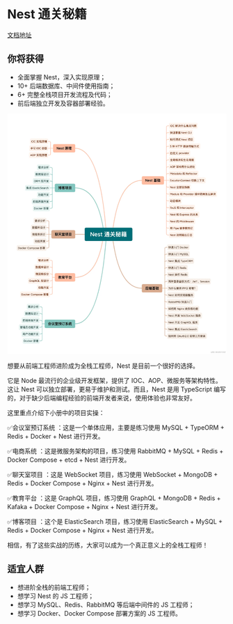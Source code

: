 # Nest 通关秘籍

[文档地址](https://nest-docs.liushuaiyang.com)

## 你将获得
- 全面掌握 Nest，深入实现原理；
- 10+ 后端数据库、中间件使用指南；
- 6+ 完整全栈项目开发流程及代码；
- 前后端独立开发及容器部署经验。

![](./public/目录.png)

想要从前端工程师进阶成为全栈工程师，Nest 是目前一个很好的选择。

它是 Node 最流行的企业级开发框架，提供了 IOC、AOP、微服务等架构特性。这让 Nest 可以独立部署，更易于维护和测试。而且，Nest 是用 TypeScript 编写的，对于缺少后端编程经验的前端开发者来说，使用体验也非常友好。

这里重点介绍下小册中的项目实操：

✅会议室预订系统 ：这是一个单体应用，主要是练习使用 MySQL + TypeORM + Redis + Docker + Nest 进行开发。

✅电商系统 ：这是微服务架构的项目，练习使用 RabbitMQ + MySQL + Redis + Docker Compose + etcd + Nest 进行开发。

✅聊天室项目 ：这是 WebSocket 项目，练习使用 WebSocket + MongoDB + Redis + Docker Compose + Nginx + Nest 进行开发。

✅教育平台 ：这是 GraphQL 项目，练习使用 GraphQL + MongoDB + Redis + Kafaka + Docker Compose + Nginx + Nest 进行开发。

✅博客项目 ：这个是 ElasticSearch 项目，练习使用 ElasticSearch + MySQL + Redis + Docker Compose + Nginx + Nest 进行开发。

相信，有了这些实战的历练，大家可以成为一个真正意义上的全栈工程师！

## 适宜人群
- 想进阶全栈的前端工程师；
- 想学习 Nest 的 JS 工程师；
- 想学习 MySQL、Redis、RabbitMQ 等后端中间件的 JS 工程师；
- 想学习 Docker、Docker Compose 部署方案的 JS 工程师。